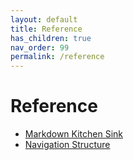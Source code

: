 ```yaml
---
layout: default
title: Reference
has_children: true
nav_order: 99
permalink: /reference
---
```


# Reference

- [Markdown Kitchen Sink](/reference/markdown)
- [Navigation Structure](/reference/navigation-structure)
